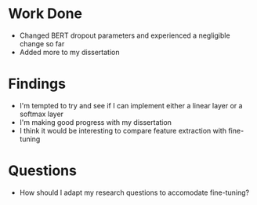 # Work Done
* Changed BERT dropout parameters and experienced a negligible change so far
* Added more to my dissertation

# Findings
* I'm tempted to try and see if I can implement either a linear layer or a softmax layer
* I'm making good progress with my dissertation
* I think it would be interesting to compare feature extraction with fine-tuning

# Questions
* How should I adapt my research questions to accomodate fine-tuning?